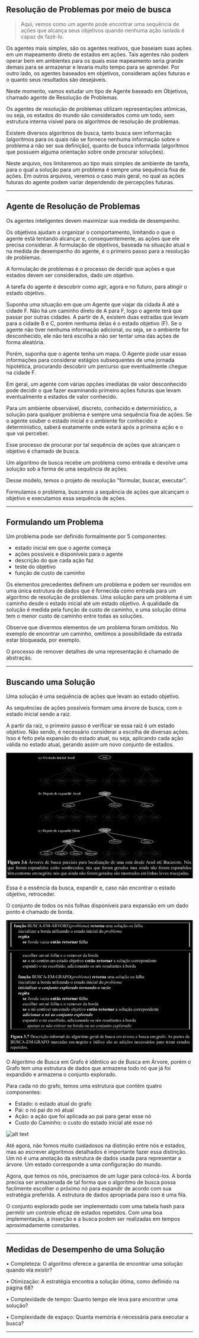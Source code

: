 ## Resolução de Problemas por meio de busca

> Aqui, vemos como um agente pode encontrar uma sequência de ações que alcança seus objetivos quando nenhuma ação isolada é capaz de fazê-lo.

Os agentes mais simples, são os agentes reativos, que baseiam suas ações em um mapeamento direto de estados em ações. Tais agentes não podem operar bem em ambientes para os quais esse mapeamento seria grande demais para se armazenar e levaria muito tempo para se aprender. Por outro lado, os agentes baseados em objetivos, consideram ações futuras e o quanto seus resultados são desejáveis.

Neste momento, vamos estudar um tipo de Agente baseado em Objetivos, chamado agente de Resolução de Problemas.

Os agentes de resolução de problemas utilizam representações atômicas, ou seja, os estados do mundo são considerados como um todo, sem estrutura interna visível para os algoritmos de resolução de problemas. 

Existem diversos algoritmos de busca, tanto busca sem informação (algoritmos para os quais não se fornece nenhuma informação sobre o problema a não ser sua definição), quanto de busca informada (algoritmos que possuem alguma orientação sobre onde procurar soluções).

Neste arquivo, nos limitaremos ao tipo mais simples de ambiente de tarefa, para o qual a solução
para um problema é sempre uma sequência fixa de ações. Em outros arquivos, veremos o caso mais geral, no qual as ações futuras do agente podem variar dependendo de percepções futuras.

---
## Agente de Resolução de Problemas

Os agentes inteligentes devem maximizar sua medida de desempenho.

Os objetivos ajudam a organizar o comportamento, limitando o que o agente está tentando alcançar e, consequentemente, as ações que ele precisa considerar. A formulação de objetivos, baseada na situação atual e na medida de desempenho do agente, é o primeiro passo para a resolução de problemas.

A formulação de problemas é o processo de decidir que ações e que estados devem ser considerados, dado um objetivo.

A tarefa do agente é descobrir como agir, agora e no futuro, para atingir o estado objetivo.

Suponha uma situação em que um Agente que viajar da cidada A até a cidade F. Não há um caminho direto de A para F, logo o agente terá que passar por outras cidades. A partir de A, existem duas estradas que levam para a cidade B e C, porém nenhuma delas é o estado objetivo (F). Se o agente não tiver nenhuma informação adicional, ou seja, se o ambiente for desconhecido, ele não terá escolha a não ser tentar uma das ações de forma aleatória. 

Porém, suponha que o agente tenha um mapa. O Agente pode usar essas informações para considerar estágios subsequentes de uma jornada hipotética, procurando descobrir um percurso que eventualmente chegue na cidade F.

Em geral, um agente com várias opções imediatas de valor desconhecido pode decidir o que fazer examinando primeiro ações futuras que levam eventualmente a estados de valor conhecido.

Para um ambiente observável, discreto, conhecido e determinístico, a solução para qualquer problema é sempre uma sequência fixa de ações. Se o agente souber o estado inicial e o ambiente for conhecido e determinístico, saberá exatamente onde estará após a primeira ação e o que vai perceber.

Esse processo de procurar por tal sequência de ações que alcançam o objetivo é chamado de busca.

Um algoritmo de busca recebe um problema como entrada e devolve uma solução sob a forma
de uma sequência de ações.

Desse modelo, temos o projeto de resolução "formular, buscar, executar".

Formulamos o problema, buscamos a sequência de ações que alcançam o objetivo e executamos essa sequência de ações.

---
## Formulando um Problema

Um problema pode ser definido formalmente por 5 componentes:<br>

- estado inicial em que o agente começa
- ações possíveis e disponíveis para o agente
- descrição do que cada ação faz
- teste do objetivo
- função de custo de caminho

Os elementos precedentes definem um problema e podem ser reunidos em uma única estrutura de
dados que é fornecida como entrada para um algoritmo de resolução de problemas. Uma solução
para um problema é um caminho desde o estado inicial até um estado objetivo. A qualidade da
solução é medida pela função de custo de caminho, e uma solução ótima tem o menor custo de
caminho entre todas as soluções.

Observe que divermos elementos de um problema foram omitidos. No exemplo de encontrar um caminho, omitimos a possibilidade da estrada estar bloqueada, por exemplo.

O processo de remover detalhes de uma representação é chamado de abstração.

---
## Buscando uma Solução

Uma solução é uma sequência de ações que levam ao estado objetivo. 

As sequências de ações possíveis formam uma árvore de busca, com o estado inicial sendo a raiz.

A partir da raiz, o primeiro passo é verificar se essa raiz é um estado objetivo. Não sendo, é necessário considerar a escolha de diversas ações. Isso é feito pela expansão do estado atual, ou seja, aplicando cada ação válida no estado atual, gerando assim um novo conjunto de estados.

![alt text](../Imagens/ArvoreDeBusca.png)

Essa é a essência da busca, expandir e, caso não encontrar o estado objetivo, retroceder.

O conjunto de todos os nós folhas disponíveis para
expansão em um dado ponto é chamado de borda.

![alt text](../Imagens/BuscaEmArvore_E_Grafo.png)

O Algoritmo de Busca em Grafo é idêntico ao de Busca em Árvore, porém o Grafo tem uma estrutura de dados que armazena todo nó que já foi expandido e armazena o conjunto explorado.

Para cada nó do grafo, temos uma estrutura que contém quatro componentes:

- Estado: o estado atual do grafo
- Pai: o nó pai do nó atual
- Ação: a ação que foi aplicada ao pai para gerar esse nó
- Custo do Caminho: o custo do estado inicial até esse nó

![alt text](../Imagens/Nós.png)

Até agora, não fomos muito cuidadosos na distinção entre nós e estados, mas ao escrever
algoritmos detalhados é importante fazer essa distinção. Um nó é uma anotação da estrutura de dados
usada para representar a árvore. Um estado corresponde a uma configuração do mundo.

Agora, que temos os nós, precisamos de um lugar para colocá-los. A borda precisa ser
armazenada de tal forma que o algoritmo de busca possa facilmente escolher o próximo nó para
expandir de acordo com sua estratégia preferida. A estrutura de dados apropriada para isso é uma
fila.

O conjunto explorado pode ser implementado com uma tabela hash para permitir um controle
eficaz de estados repetidos. Com uma boa implementação, a inserção e a busca podem ser realizadas
em tempos aproximadamente constantes.

---
## Medidas de Desempenho de uma Solução

• Completeza: O algoritmo oferece a garantia de encontrar uma solução quando ela existir?

• Otimização: A estratégia encontra a solução ótima, como definido na página 68?

• Complexidade de tempo: Quanto tempo ele leva para encontrar uma solução?

• Complexidade de espaço: Quanta memória é necessária para executar a busca?

---
